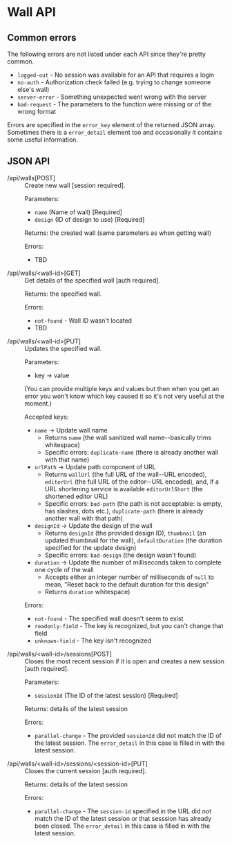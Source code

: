 Wall API
========

Common errors
-------------

The following errors are not listed under each API since they're pretty common.

* <code>logged-out</code> - No session was available for an API that requires a login
* <code>no-auth</code> - Authorization check failed (e.g. trying to change someone else's wall)
* <code>server-error</code> - Something unexpected went wrong with the server
* <code>bad-request</code> - The parameters to the function were missing or of the wrong format

Errors are specified in the <code>error_key</code> element of the returned JSON array.
Sometimes there is a <code>error_detail</code> element too and occasionally it contains some useful information.

JSON API
--------

<dl>
<dt>/api/walls[POST]</dt>
<dd>Create new wall [session required].

Parameters:
* <code>name</code> (Name of wall) [Required]
* <code>design</code> (ID of design to use) [Required]

Returns:
the created wall (same parameters as when getting wall)

Errors:
* TBD
</dd>
<dt>/api/walls/&lt;wall-id>[GET]</dt>
<dd>Get details of the specified wall [auth required].

Returns:
the specified wall.

Errors:
* <code>not-found</code> - Wall ID wasn't located
* TBD
</dd>
<dt>/api/walls/&lt;wall-id>[PUT]</dt>
<dd>Updates the specified wall.

Parameters:
* key &rarr; value

(You can provide multiple keys and values but then when you get an error you
won't know which key caused it so it's not very useful at the moment.)

Accepted keys:
* <code>name</code> &rarr; Update wall name
  * Returns <code>name</code> (the wall sanitized wall name--basically trims
    whitespace)
  * Specific errors:
    <code>duplicate-name</code> (there is already another wall with that name)
* <code>urlPath</code> &rarr; Update path component of URL
  * Returns <code>wallUrl</code> (the full URL of the wall--URL encoded),
    <code>editorUrl</code> (the full URL of the editor--URL encoded), and, if
    a URL shortening service is available <code>editorUrlShort</code> (the
    shortened editor URL)
  * Specific errors: <code>bad-path</code> (the path is not acceptable: is
    empty, has slashes, dots etc.), <code>duplicate-path</code> (there is
    already another wall with that path)
* <code>designId</code> &rarr; Update the design of the wall
  * Returns <code>designId</code> (the provided design ID),
    <code>thumbnail</code> (an updated thumbnail for the wall),
    <code>defaultDuration</code> (the duration specified for the update design)
  * Specific errors: <code>bad-design</code> (the design wasn't found)
* <code>duration</code> &rarr; Update the number of milliseconds taken to
  complete one cycle of the wall
  * Accepts either an integer number of milliseconds of <code>null</code> to
    mean, "Reset back to the default duration for this design"
  * Returns <code>duration</code>
    whitespace)

Errors:
* <code>not-found</code> - The specified wall doesn't seem to exist
* <code>readonly-field</code> - The key is recognized, but you can't change that field
* <code>unknown-field</code> - The key isn't recognized
</dd>
<dt>/api/walls/&lt;wall-id>/sessions[POST]</dt>
<dd>Closes the most recent session if it is open and creates a new session [auth required].

Parameters:
* <code>sessionId</code> (The ID of the latest session) [Required]

Returns:
details of the latest session

Errors:
* <code>parallel-change</code> - The provided <code>sessionId</code> did not match the ID of the latest session. The <code>error_detail</code> in this case is filled in with the latest session.
</dd>
<dt>/api/walls/&lt;wall-id>/sessions/&lt;session-id>[PUT]</dt>
<dd>Closes the current session [auth required].

Returns:
details of the latest session

Errors:
* <code>parallel-change</code> - The <code>session-id</code> specified in the URL did not match the ID of the latest session or that sesssion has already been closed. The <code>error_detail</code> in this case is filled in with the latest session.
</dd>
